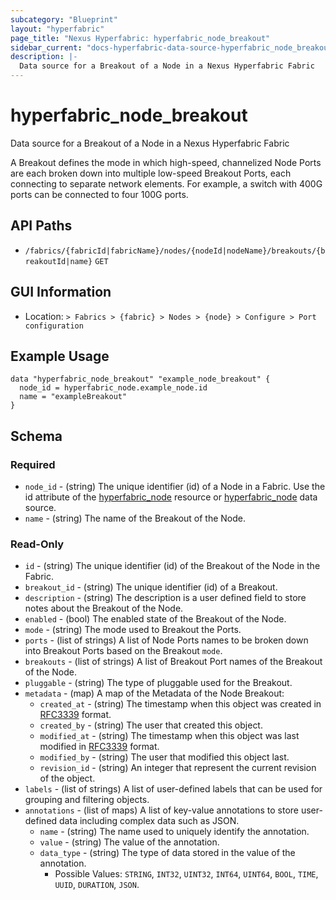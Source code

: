 ```yaml
---
subcategory: "Blueprint"
layout: "hyperfabric"
page_title: "Nexus Hyperfabric: hyperfabric_node_breakout"
sidebar_current: "docs-hyperfabric-data-source-hyperfabric_node_breakout"
description: |-
  Data source for a Breakout of a Node in a Nexus Hyperfabric Fabric
---
```


# hyperfabric_node_breakout

Data source for a Breakout of a Node in a Nexus Hyperfabric Fabric

A Breakout defines the mode in which high-speed, channelized Node Ports are each broken down into multiple low-speed Breakout Ports, each connecting to separate network elements. For example, a switch with 400G ports can be connected to four 100G ports.

## API Paths ##

* `/fabrics/{fabricId|fabricName}/nodes/{nodeId|nodeName}/breakouts/{breakoutId|name}` `GET`

## GUI Information ##

* Location: `> Fabrics > {fabric} > Nodes > {node} > Configure > Port configuration`

## Example Usage ##

```hcl
data "hyperfabric_node_breakout" "example_node_breakout" {
  node_id = hyperfabric_node.example_node.id
  name = "exampleBreakout"
}
```

## Schema ##

### Required ###
* `node_id` - (string) The unique identifier (id) of a Node in a Fabric. Use the id attribute of the [hyperfabric_node](https://registry.terraform.io/providers/cisco-open/hyperfabric/latest/docs/resources/node) resource or [hyperfabric_node](https://registry.terraform.io/providers/cisco-open/hyperfabric/latest/docs/data-sources/node) data source.
* `name` - (string) The name of the Breakout of the Node.

### Read-Only ###

* `id` - (string) The unique identifier (id) of the Breakout of the Node in the Fabric.
* `breakout_id` - (string) The unique identifier (id) of a Breakout.
* `description` - (string) The description is a user defined field to store notes about the Breakout of the Node.
* `enabled` - (bool) The enabled state of the Breakout of the Node.
* `mode` - (string) The mode used to Breakout the Ports.
* `ports` - (list of strings) A list of Node Ports names to be broken down into Breakout Ports based on the Breakout `mode`.
* `breakouts` - (list of strings) A list of Breakout Port names of the Breakout of the Node.
* `pluggable` - (string) The type of pluggable used for the Breakout.
* `metadata` - (map) A map of the Metadata of the Node Breakout:
  * `created_at` - (string) The timestamp when this object was created in [RFC3339](https://datatracker.ietf.org/doc/html/rfc3339#section-5.8) format.
  * `created_by` - (string) The user that created this object.
  * `modified_at` - (string) The timestamp when this object was last modified in [RFC3339](https://datatracker.ietf.org/doc/html/rfc3339#section-5.8) format.
  * `modified_by` - (string) The user that modified this object last.
  * `revision_id` - (string) An integer that represent the current revision of the object.
* `labels` - (list of strings) A list of user-defined labels that can be used for grouping and filtering objects.
* `annotations` - (list of maps) A list of key-value annotations to store user-defined data including complex data such as JSON.
  * `name` - (string) The name used to uniquely identify the annotation.
  * `value` - (string) The value of the annotation.
  * `data_type` - (string) The type of data stored in the value of the annotation.
      - Possible Values: `STRING`, `INT32`, `UINT32`, `INT64`, `UINT64`, `BOOL`, `TIME`, `UUID`, `DURATION`, `JSON`.
